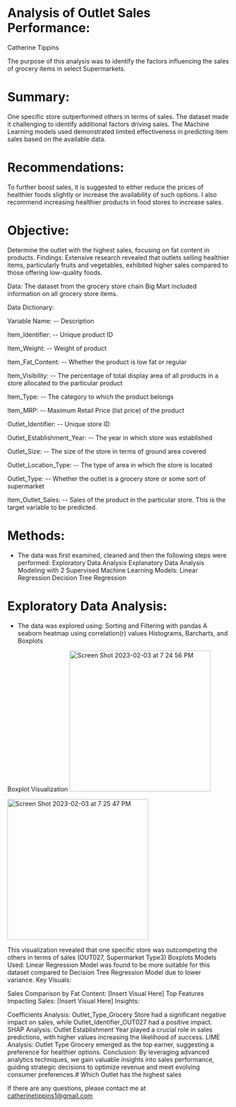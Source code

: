 # Analysis of Outlet Sales Performance:

Catherine Tippins

The purpose of this analysis was to identify the factors influencing the sales of  grocery items in select Supermarkets.

# Summary:
One specific store outperformed others in terms of sales.
The dataset made it challenging to identify additional factors driving sales.
The Machine Learning models used demonstrated limited effectiveness in predicting item sales based on the available data.

# Recommendations: 
To further boost sales, it is suggested to either reduce the prices of healthier foods slightly or increase the availability of such options. I also recommend increasing healthier products in food stores to increase sales.

# Objective: 
Determine the outlet with the highest sales, focusing on fat content in products.
Findings: Extensive research revealed that outlets selling healthier items, particularly fruits and vegetables, exhibited higher sales compared to those offering low-quality foods.

Data: The dataset from the grocery store chain Big Mart included information on all grocery store items.

Data Dictionary:

Variable Name: -- Description

Item_Identifier: -- Unique product ID

Item_Weight: -- Weight of product

Item_Fat_Content: -- Whether the product is low fat or regular

Item_Visibility: -- The percentage of total display area of all products in a store allocated to the particular product

Item_Type: -- The category to which the product belongs

Item_MRP: -- Maximum Retail Price (list price) of the product

Outlet_Identifier: -- Unique store ID

Outlet_Establishment_Year: -- The year in which store was established

Outlet_Size: -- The size of the store in terms of ground area covered

Outlet_Location_Type: -- The type of area in which the store is located

Outlet_Type: -- Whether the outlet is a grocery store or some sort of supermarket

Item_Outlet_Sales: -- Sales of the product in the particular store. This is the target variable to be predicted.

# Methods:
- The data was first examined, cleaned and then the following steps were performed:
Exploratory Data Analysis
Explanatory Data Analysis
Modeling with 2 Supervised Machine Learning Models:
Linear Regression
Decision Tree Regression

# Exploratory Data Analysis:
- The data was explored using:
Sorting and Filtering with pandas
A seaborn heatmap using correlation(r) values
Histograms, Barcharts, and Boxplots

Boxplot Visualization
<img width="320" alt="Screen Shot 2023-02-03 at 7 24 56 PM" src="https://user-images.githubusercontent.com/120760480/216741584-17863767-6b14-4126-9d03-6a6509c66fdf.png"> 

<img width="320" alt="Screen Shot 2023-02-03 at 7 25 47 PM" src="https://user-images.githubusercontent.com/120760480/216741617-6b7f3af6-d8a5-42d9-a90d-5c2dc0df9db5.png">

This visualization revealed that one specific store was outcompeting the others in terms of sales (OUT027, Supermarket Type3)
Boxplots
Models Used: Linear Regression Model was found to be more suitable for this dataset compared to Decision Tree Regression Model due to lower variance.
Key Visuals:

Sales Comparison by Fat Content:
[Insert Visual Here]
Top Features Impacting Sales:
[Insert Visual Here]
Insights:

Coefficients Analysis: Outlet_Type_Grocery Store had a significant negative impact on sales, while Outlet_Identifier_OUT027 had a positive impact.
SHAP Analysis: Outlet Establishment Year played a crucial role in sales predictions, with higher values increasing the likelihood of success.
LIME Analysis: Outlet Type Grocery emerged as the top earner, suggesting a preference for healthier options.
Conclusion:
By leveraging advanced analytics techniques, we gain valuable insights into sales performance, guiding strategic decisions to optimize revenue and meet evolving consumer preferences.# Which Outlet has the highest sales

If there are any questions, please contact me at catherinetippins1@gmail.com

